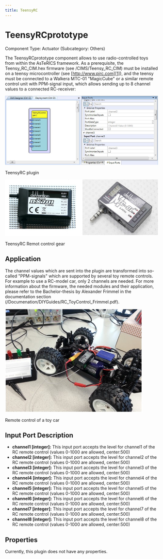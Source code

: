 ```yaml
---
title: TeensyRC
---
```


# TeensyRCprototype

Component Type: Actuator (Subcategory: Others)

The TeensyRCprototype component allows to use radio-controlled toys from within the AsTeRICS framework. As a prerequisite, the Teensy\_RC\_CIM.hex firmware (see /CIMS/Teensy\_RC\_CIM) must be installed on a teensy microcontroller (see [http://www.pjrc.com][1]), and the teensy must be connected to a Walkera MTC-01 "MagicCube" or a similar remote control unit with PPM-signal input, which allows sending up to 8 channel values to a connected RC-receiver:

![Screenshot: TeensyRC plugin](img/teensyrc.jpg "Screenshot: TeensyRC plugin")

TeensyRC plugin

![Screenshot: TeensyRC remote control gear](img/teensyrcremote.jpg "TeensyRC remote control gear")

TeensyRC Remot control gear

## Application

The channel values which are sent into the plugin are transformed into so-called "PPM-signals" which are supported by several toy remote controls. For example to use a RC-model car, only 2 channels are needed. For more information about the firmware, the needed modules and their application, please refer to the Bachelor-thesis by Alexander Frimmel in the documentation section (/Documenation/DIYGuides/RC\_ToyControl\_Frimmel.pdf).

![remote control of a toy car](img/teensyrcapplication.jpg "remote control of a toy car")

Remote control of a toy car

## Input Port Description

*   **channel1 \[integer\]:** This input port accepts the level for channel1 of the RC remote control (values 0-1000 are allowed, center:500)
*   **channel2 \[integer\]:** This input port accepts the level for channel2 of the RC remote control (values 0-1000 are allowed, center:500)
*   **channel3 \[integer\]:** This input port accepts the level for channel3 of the RC remote control (values 0-1000 are allowed, center:500)
*   **channel4 \[integer\]:** This input port accepts the level for channel4 of the RC remote control (values 0-1000 are allowed, center:500)
*   **channel5 \[integer\]:** This input port accepts the level for channel5 of the RC remote control (values 0-1000 are allowed, center:500)
*   **channel6 \[integer\]:** This input port accepts the level for channel6 of the RC remote control (values 0-1000 are allowed, center:500)
*   **channel7 \[integer\]:** This input port accepts the level for channel7 of the RC remote control (values 0-1000 are allowed, center:500)
*   **channel8 \[integer\]:** This input port accepts the level for channel8 of the RC remote control (values 0-1000 are allowed, center:500)

## Properties

Currently, this plugin does not have any properties.

[1]: http://www.pjrc.com